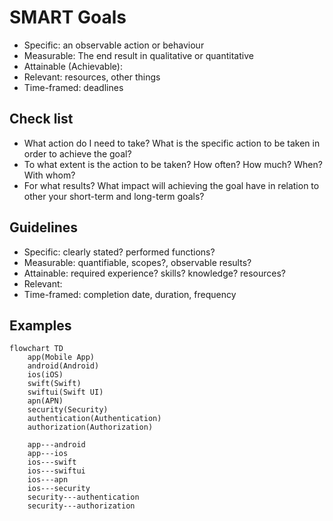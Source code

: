 # SMART Goals

- Specific: an observable action or behaviour
- Measurable: The end result in qualitative or quantitative
- Attainable (Achievable):
- Relevant: resources, other things
- Time-framed: deadlines

## Check list

- What action do I need to take? What is the specific action to be taken in order to achieve the goal?
- To what extent is the action to be taken? How often? How much? When? With whom?
- For what results? What impact will achieving the goal have in relation to other your short-term and long-term goals?

## Guidelines

- Specific: clearly stated? performed functions?
- Measurable: quantifiable, scopes?, observable results?
- Attainable: required experience? skills? knowledge? resources?
- Relevant: 
- Time-framed: completion date, duration, frequency

## Examples

```mermaid
flowchart TD
    app(Mobile App)
    android(Android)
    ios(iOS)
    swift(Swift)
    swiftui(Swift UI)
    apn(APN)
    security(Security)
    authentication(Authentication)
    authorization(Authorization)
    
    app---android
    app---ios
    ios---swift
    ios---swiftui
    ios---apn
    ios---security
    security---authentication
    security---authorization
    
```